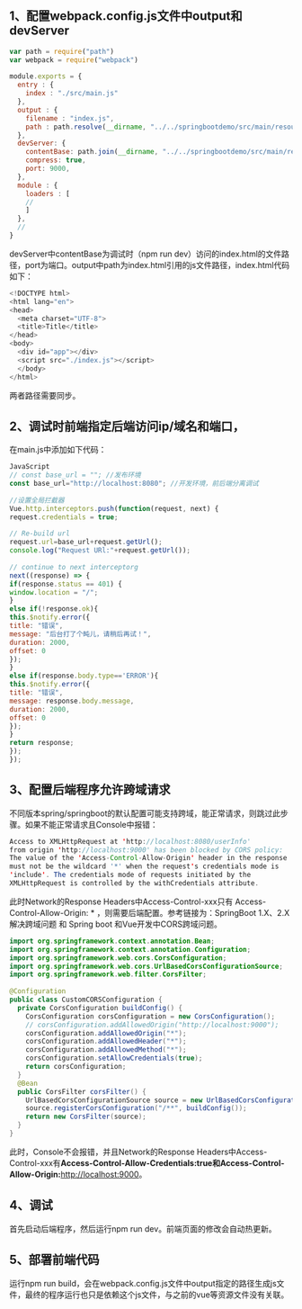 ## **1、配置webpack.config.js文件中output和devServer**

```javascript
var path = require("path")
var webpack = require("webpack")
​
module.exports = {
  entry : {
    index : "./src/main.js"
  },
  output : {
    filename : "index.js",
    path : path.resolve(__dirname, "../../springbootdemo/src/main/resources/static")
  },
  devServer: {
    contentBase: path.join(__dirname, "../../springbootdemo/src/main/resources/static"),
    compress: true,
    port: 9000,
  },
  module : {
    loaders : [
    //
    ]
  },
  //
}
```
devServer中contentBase为调试时（npm run dev）访问的index.html的文件路径，port为端口。output中path为index.html引用的js文件路径，index.html代码如下：
```javascript
<!DOCTYPE html>
<html lang="en">
<head>
  <meta charset="UTF-8">
  <title>Title</title>
</head>
<body>
  <div id="app"></div>
  <script src="./index.js"></script>
  </body>
</html>
```
两者路径需要同步。
## **2、调试时前端指定后端访问ip/域名和端口，**

在main.js中添加如下代码：

```javascript
JavaScript
// const base_url = ""; //发布环境
const base_url="http://localhost:8080"; //开发环境，前后端分离调试
​
//设置全局拦截器
Vue.http.interceptors.push(function(request, next) {
request.credentials = true;
​
// Re-build url
request.url=base_url+request.getUrl();
console.log("Request URl:"+request.getUrl());
​
// continue to next interceptorg
next((response) => {
if(response.status == 401) {
window.location = "/";
}
else if(!response.ok){
this.$notify.error({
title: "错误",
message: "后台打了个盹儿，请稍后再试！",
duration: 2000,
offset: 0
});
}
else if(response.body.type=='ERROR'){
this.$notify.error({
title: "错误",
message: response.body.message,
duration: 2000,
offset: 0
});
}
return response;
});
});
```
## 3、配置后端程序允许跨域请求

不同版本spring/springboot的默认配置可能支持跨域，能正常请求，则跳过此步骤。如果不能正常请求且Console中报错：

```java
Access to XMLHttpRequest at 'http://localhost:8080/userInfo' 
from origin 'http://localhost:9000' has been blocked by CORS policy: 
The value of the 'Access-Control-Allow-Origin' header in the response 
must not be the wildcard '*' when the request's credentials mode is 
'include'. The credentials mode of requests initiated by the 
XMLHttpRequest is controlled by the withCredentials attribute.
```
此时Network的Response Headers中Access-Control-xxx只有 Access-Control-Allow-Origin: * ，则需要后端配置。参考链接为：SpringBoot 1.X、2.X 解决跨域问题 和 Spring boot 和Vue开发中CORS跨域问题。
```java
import org.springframework.context.annotation.Bean;
import org.springframework.context.annotation.Configuration;
import org.springframework.web.cors.CorsConfiguration;
import org.springframework.web.cors.UrlBasedCorsConfigurationSource;
import org.springframework.web.filter.CorsFilter;
​
@Configuration
public class CustomCORSConfiguration {
  private CorsConfiguration buildConfig() {
    CorsConfiguration corsConfiguration = new CorsConfiguration();
    // corsConfiguration.addAllowedOrigin("http://localhost:9000");
    corsConfiguration.addAllowedOrigin("*");
    corsConfiguration.addAllowedHeader("*");
    corsConfiguration.addAllowedMethod("*");
    corsConfiguration.setAllowCredentials(true);
    return corsConfiguration;
  }
  @Bean
  public CorsFilter corsFilter() {
    UrlBasedCorsConfigurationSource source = new UrlBasedCorsConfigurationSource();
    source.registerCorsConfiguration("/**", buildConfig());
    return new CorsFilter(source);
  }
}
```
此时，Console不会报错，并且Network的Response Headers中Access-Control-xxx有**Access-Control-Allow-Credentials:**true和**Access-Control-Allow-Origin:**[http://localhost:9000](http://localhost:9000)。
## **4、调试**

首先启动后端程序，然后运行npm run dev。前端页面的修改会自动热更新。

## **5、部署前端代码**

运行npm run build，会在webpack.config.js文件中output指定的路径生成js文件，最终的程序运行也只是依赖这个js文件，与之前的vue等资源文件没有关联。

